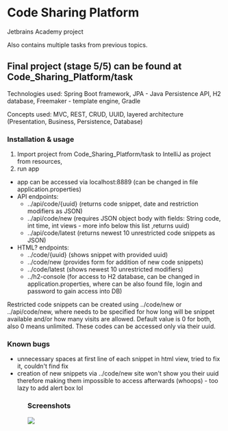 # Code Sharing Platform
Jetbrains Academy project

Also contains multiple tasks from previous topics.

<h2><b>Final project (stage 5/5) can be found at Code_Sharing_Platform/task</b></h2>

Technologies used:
Spring Boot framework,
JPA - Java Persistence API,
H2 database,
Freemaker - template engine,
Gradle

Concepts used:
MVC,
REST, 
CRUD,
UUID,
layered architecture (Presentation, Business, Persistence, Database)

<h3>Installation & usage</h3>

<ol>
<li>Import project from Code_Sharing_Platform/task to IntelliJ as project from resources,
<li>run app
</ol>

<ul>
  <li> app can be accessed via localhost:8889 (can be changed in file application.properties)
  <li> API endpoints:
    <ul>
      <li> ../api/code/{uuid} (returns code snippet, date and restriction modifiers as JSON)
      <li> ../api/code/new (requires JSON object body with fields: String code, int time, int views - more info below this list ,returns uuid)
      <li> ../api/code/latest (returns newest 10 unrestricted code snippets as JSON)
    </ul>
    
  <li>HTML? endpoints:
    <ul>
      <li> ../code/{uuid} (shows snippet with provided uuid)
      <li> ../code/new (provides form for addition of new code snippets)
      <li> ../code/latest (shows newest 10 unrestricted modifiers)
      <li> ../h2-console (for access to H2 database, can be changed in application.properties, where can be also found file, login and password to gain access into DB)
    </ul>
</ul>

Restricted code snippets can be created using ../code/new or ../api/code/new, where needs to be specified for how long will be snippet available and/or how many visits are allowed. Default value is 0 for both, also 0 means unlimited.
These codes can be accessed only via their uuid.

<h3>Known bugs</h3>
  <ul>
    <li>unnecessary spaces at first line of each snippet in html view, tried to fix it, couldn't find fix
    <li>creation of new snippets via ../code/new site won't show you their uuid therefore making them impossible to access afterwards (whoops) - too lazy to add alert box lol
  <ul>
  
<h3>Screenshots</h3>
<img src="https://user-images.githubusercontent.com/37751054/131235310-59798769-0df0-471e-86d8-82119b60ac59.png">
